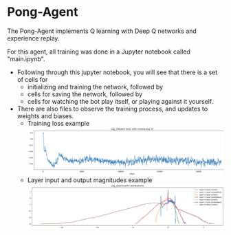 # Pong-Agent

The Pong-Agent implements Q learning with Deep Q networks and experience replay.

For this agent, all training was done in a Jupyter notebook called "main.ipynb". 
- Following through this jupyter notebook, you will see that there is a set of cells for 
  - initializing and training the network, followed by 
  - cells for saving the network, followed by 
  - cells for watching the bot play itself, or playing against it yourself. 
- There are also files to observe the training process, and updates to weights and biases.
  - Training loss example
    ![Alt text](docs/TrainingLoss.jpg?raw=true "Optional")
  - Layer input and output magnitudes example
    ![Alt text](docs/NetworkInputOutput.jpg?raw=true "Optional")